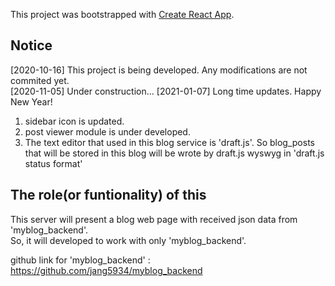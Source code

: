 This project was bootstrapped with [Create React App](https://github.com/facebook/create-react-app).

## Notice

[2020-10-16] This project is being developed. Any modifications are not commited yet.<br>
[2020-11-05] Under construction...
[2021-01-07] Long time updates. Happy New Year!
1) sidebar icon is updated.
2) post viewer module is under developed.
3) The text editor that used in this blog service is 'draft.js'. So blog_posts that will be stored in this blog will be wrote by draft.js wyswyg in 'draft.js status format'

## The role(or funtionality) of this

This server will present a blog web page with received json data from 'myblog_backend'.<br>
So, it will developed to work with only 'myblog_backend'.

github link for 'myblog_backend' : https://github.com/jang5934/myblog_backend
